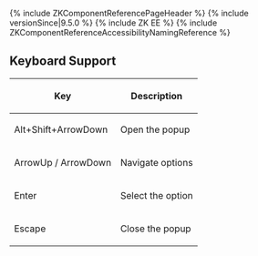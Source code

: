 {% include ZKComponentReferencePageHeader %} {% include
versionSince\|9.5.0 %} {% include ZK EE %} {% include
ZKComponentReferenceAccessibilityNamingReference %}

## Keyboard Support

<table>
<thead>
<tr class="header">
<th><center>
<p>Key</p>
</center></th>
<th><center>
<p>Description</p>
</center></th>
</tr>
</thead>
<tbody>
<tr class="odd">
<td><p>Alt+Shift+ArrowDown</p></td>
<td><p>Open the popup</p></td>
</tr>
<tr class="even">
<td><p>ArrowUp / ArrowDown</p></td>
<td><p>Navigate options</p></td>
</tr>
<tr class="odd">
<td><p>Enter</p></td>
<td><p>Select the option</p></td>
</tr>
<tr class="even">
<td><p>Escape</p></td>
<td><p>Close the popup</p></td>
</tr>
</tbody>
</table>

